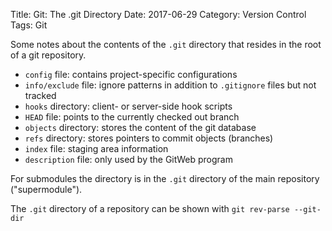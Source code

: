 Title: Git: The .git Directory
Date: 2017-06-29
Category: Version Control
Tags: Git


Some notes about the contents of the `.git` directory that resides in the root of a git repository.

- `config` file: contains project-specific configurations
- `info/exclude` file: ignore patterns in addition to `.gitignore` files but not tracked
- `hooks` directory: client- or server-side hook scripts
- `HEAD` file: points to the currently checked out branch
- `objects` directory: stores the content of the git database
- `refs` directory: stores pointers to commit objects (branches)
- `index` file: staging area information
- `description` file: only used by the GitWeb program


For submodules the directory is in the `.git` directory of the main repository ("supermodule").

The `.git` directory of a repository can be shown with `git rev-parse --git-dir`
